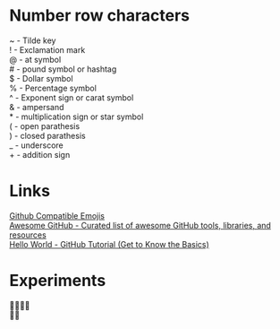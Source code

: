 # Number row characters
~  - Tilde key  
!  - Exclamation mark  
@  - at symbol  
\#  - pound symbol or hashtag  
$  - Dollar symbol   
%  - Percentage symbol  
^  - Exponent sign or carat symbol  
&  - ampersand  
\*  - multiplication sign or star symbol  
(  - open parathesis  
)  - closed parathesis  
_  - underscore  
\+  - addition sign  

# Links

[Github Compatible Emojis](https://www.webfx.com/tools/emoji-cheat-sheet/)  
[Awesome GitHub - Curated list of awesome GitHub tools, libraries, and resources](https://github.com/fffaraz/awesome-github#awesome-github)  
[Hello World - GitHub Tutorial (Get to Know the Basics)](https://docs.github.com/en/get-started/start-your-journey/hello-world)

# Experiments

🥔👨‍🌾🥔  
🐽🥓
